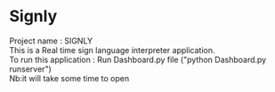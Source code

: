 # Signly
Project name : SIGNLY  
This is a Real time sign language interpreter application.  
To run this  application : Run Dashboard.py file ("python Dashboard.py runserver")  
Nb:it will take some time to open
